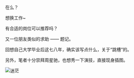 在么？

想换工作~

有合适的岗位可以推荐吗？

又一位朋友类似的求助 —— 题记。

回想自己大学毕业后这七八年，确实该写点什么，关于“跳槽”的。

另外，笔者十分崇拜周星驰，也想秀一下演技，直接现身插图。

![迷茫][0]

[0]: ./media/迷茫.png